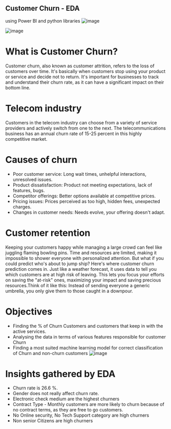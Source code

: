 ## Customer Churn - EDA
using Power BI and python libraries
![image](https://github.com/galax19ksh/Customer-churn-analysis/assets/112553872/d281f142-fbd8-4d4d-a376-7d3a2f3fd7a0)

![image](https://github.com/galax19ksh/Customer-churn-analysis/assets/112553872/f3b1d862-5eeb-4dca-a9f3-9e3786f33c59)

# What is Customer Churn?
Customer churn, also known as customer attrition, refers to the loss of customers over time. It's basically when customers stop using your product or service and decide not to return. It's important for businesses to track and understand their churn rate, as it can have a significant impact on their bottom line.
# Telecom industry
Customers in the telecom industry can choose from a variety of service providers and actively switch from one to the next. The telecommunications business has an annual churn rate of 15-25 percent in this highly competitive market.

# Causes of churn
*	Poor customer service: Long wait times, unhelpful interactions, unresolved issues.
*	Product dissatisfaction: Product not meeting expectations, lack of features, bugs.
*	Competitor offerings: Better options available at competitive prices.
*	Pricing issues: Prices perceived as too high, hidden fees, unexpected charges.
*	Changes in customer needs: Needs evolve, your offering doesn't adapt.

# Customer retention
Keeping your customers happy while managing a large crowd can feel like juggling flaming bowling pins. Time and resources are limited, making it impossible to shower everyone with personalized attention. But what if you could predict who's about to jump ship?
Here's where customer churn prediction comes in. Just like a weather forecast, it uses data to tell you which customers are at high risk of leaving. This lets you focus your efforts on saving the "at-risk" ones, maximizing your impact and saving precious resources.Think of it like this: Instead of sending everyone a generic umbrella, you only give them to those caught in a downpour.

# Objectives
*	Finding the % of Churn Customers and customers that keep in with the active services.
*	Analysing the data in terms of various features responsible for customer Churn
*	Finding a most suited machine learning model for correct classification of Churn and non-churn customers
![image](https://github.com/galax19ksh/Customer-churn-analysis/assets/112553872/b4f7e788-0200-46ae-aaed-2c7407315dbe)

# Insights gathered by EDA
* Churn rate is 26.6 %.
* Gender does not really affect churn rate.
* Electronic check medium are the highest churners
* Contract Type - Monthly customers are more likely to churn because of no contract terms, as they are free to go customers.
* No Online security, No Tech Support category are high churners
* Non senior Citizens are high churners

